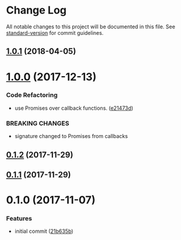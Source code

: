 # Change Log

All notable changes to this project will be documented in this file. See [standard-version](https://github.com/conventional-changelog/standard-version) for commit guidelines.

<a name="1.0.1"></a>

## [1.0.1](https://github.com/timbru31/cordova-plugin-detect-webview-engine/compare/v1.0.0...v1.0.1) (2018-04-05)

<a name="1.0.0"></a>

# [1.0.0](https://github.com/timbru31/cordova-plugin-detect-webview-engine/compare/v0.1.1...v1.0.0) (2017-12-13)

### Code Refactoring

-   use Promises over callback functions. ([e21473d](https://github.com/timbru31/cordova-plugin-detect-webview-engine/commit/e21473d))

### BREAKING CHANGES

-   signature changed to Promises from callbacks

<a name="0.1.2"></a>

## [0.1.2](https://github.com/timbru31/cordova-plugin-detect-webview-engine/compare/v0.1.1...v0.1.2) (2017-11-29)

<a name="0.1.1"></a>

## [0.1.1](https://github.com/timbru31/cordova-plugin-detect-webview-engine/compare/v0.1.0...v0.1.1) (2017-11-29)

<a name="0.1.0"></a>

# 0.1.0 (2017-11-07)

### Features

-   initial commit ([21b635b](https://github.com/timbru31/cordova-plugin-detect-webview-engine/commit/21b635b))
